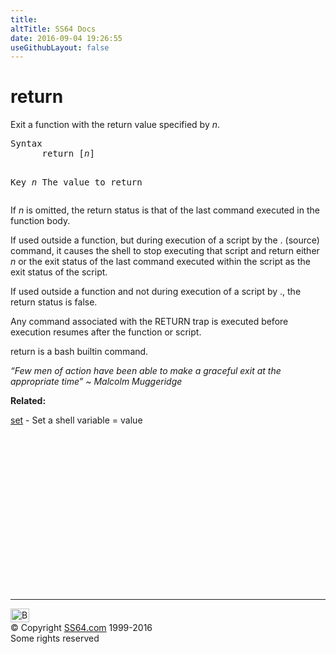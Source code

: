 ```yaml
---
title:
altTitle: SS64 Docs
date: 2016-09-04 19:26:55
useGithubLayout: false
---
```

<!-- #BeginLibraryItem "/Library/head_osx.lbi" --><!-- #EndLibraryItem --><h1>return</h1> 
<p>Exit a function with the return value specified by <i>n</i>.</p>
<pre>Syntax
      return [<i>n</i>]

Key
   <i>n</i>   The value to return</pre>
<p>If <i>n</i> is omitted, the return status is that of the last command executed in the function body. </p>
<p>If used outside a function, but during execution of a script by the . (source) command, it causes the shell to stop executing that script and return either <i>n</i> or the exit status of the last command executed within the script as the exit status of the script. </p>
<p>If used outside a function and not during execution of a script by ., the return status is false. </p>
<p>Any command associated with the RETURN trap is executed before execution resumes after the function or script.</p>
<p>return is a bash builtin command.</p>
<p class="quote"><i>“Few men of action have been able to make a graceful exit at the appropriate time”  ~ Malcolm Muggeridge</i></p>
<p><b>Related:</b></p>
<p><a href="set.html">set</a> - Set a shell variable = value</p><!-- #BeginLibraryItem "/Library/foot_osx.lbi" --><p><script async="" src="//pagead2.googlesyndication.com/pagead/js/adsbygoogle.js"></script>
<!-- OSX300 -->
<ins class="adsbygoogle" style="display:inline-block;width:300px;height:250px" data-ad-client="ca-pub-6140977852749469" data-ad-slot="1823340303"></ins>
<script>
(adsbygoogle = window.adsbygoogle || []).push({});
</script></p>
<hr>
<div id="bl" class="footer"><a href="#"><img src="../images/top.png" width="30" height="22" alt="Back to the Top"></a></div>
<div id="br" class="footer, tagline">© Copyright <a href="http://ss64.com/">SS64.com</a> 1999-2016<br>
Some rights reserved</div><!-- #EndLibraryItem -->
